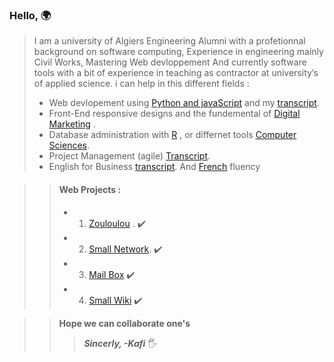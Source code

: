 ### Hello, 🌍

>I am a university of Algiers Engineering  Alumni with a profetionnal background on software computing,
Experience in engineering mainly Civil Works, Mastering Web devloppement And currently software tools with a bit of experience in teaching as contractor at university’s of applied science.
>i can help in this different fields  :
>- Web devlopement using  [Python and javaScript](https://credentials.edx.org/credentials/7ca9badd84c344d593af5aeb759ad5c4/) and my [transcript](https://records.edx.org/90f4789c25494670ade712cc8b590f5c).
>- Front-End responsive designs and the fundemental of [Digital Marketing](https://skillshop.exceedlms.com/profiles/3339237f3b8b4100aefe8e0c4e032f4a) .
>- Database administration with  [R](https://courses.edx.org/certificates/4217a624e961448f83b408477323da42) , or differnet tools  [Computer Sciences](https://certificates.cs50.io/a8536a9a-99ea-40c9-a7d7-b9d18b188446.pdf?size=letter). 
>- Project Management (agile) [Transcript](https://credentials.edx.org/records/programs/shared/f0f85dca2e214b2fb8d050e021bf763b).
>- English for Business [transcript](https://records.edx.org/shared/b731cf9f921647d380e26199591234fd). And [French](https://www.credential.net/8707700a-69d6-4d96-91be-97362844f946?username=elhoups#gs.07frno) fluency 

>>#### Web Projects  :
>>- 1. [Zouloulou](https://youtu.be/adUXjfNohmw) . :heavy_check_mark:
>>- 2. [Small Network](https://www.youtube.com/watch?v=H5g-S4LF7rA). :heavy_check_mark:
>>- 3. [Mail Box](https://youtu.be/8hLDxBDQugY) :heavy_check_mark:
>>- 4. [Small Wiki](https://youtu.be/afFiHaY1WRg) :heavy_check_mark:

>>**Hope we can collaborate one's** 	
>>>***Sincerly, -Kafi*** 	🖐️

